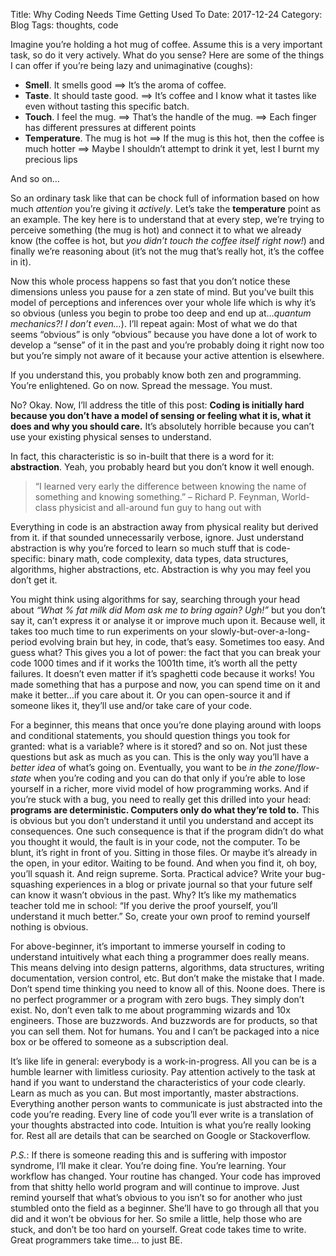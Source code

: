 Title: Why Coding Needs Time Getting Used To
Date: 2017-12-24
Category: Blog
Tags: thoughts, code

Imagine you’re holding a hot mug of coffee. Assume this is a very important task, so do it very actively. What do you sense? Here are some of the things I can offer if you’re being lazy and unimaginative (coughs):

* **Smell**. It smells good ==> It’s the aroma of coffee.
* **Taste**. It should taste good. ==> It’s coffee and I know what it tastes like even without tasting this specific batch.
* **Touch**. I feel the mug. ==> That’s the handle of the mug. ==> Each finger has different pressures at different points
* **Temperature**. The mug is hot ==> If the mug is this hot, then the coffee is much hotter ==> Maybe I shouldn’t attempt to drink it yet, lest I burnt my precious lips

And so on…

So an ordinary task like that can be chock full of information based on how much *attention* you’re giving it *actively*. Let’s take the **temperature** point as an example. The key here is to understand that at every step, we’re trying to perceive something (the mug is hot) and connect it to what we already know (the coffee is hot, but *you didn’t touch the coffee itself right now!*) and finally we’re reasoning about (it’s not the mug that’s really hot, it’s the coffee in it).

Now this whole process happens so fast that you don’t notice these dimensions unless you pause for a zen state of mind. But you’ve built this model of perceptions and inferences over your whole life which is why it’s so obvious (unless you begin to probe too deep and end up at…*quantum mechanics?! I don’t even…*). I’ll repeat again: Most of what we do that seems “obvious” is only “obvious” because you have done a lot of work to develop a “sense” of it in the past and you’re probably doing it right now too but you’re simply not aware of it because your active attention is elsewhere.

If you understand this, you probably know both zen and programming. You’re enlightened. Go on now. Spread the message. You must.

No? Okay. Now, I’ll address the title of this post: **Coding is initially hard because you don’t have a model of sensing or feeling what it is, what it does and why you should care.** It’s absolutely horrible because you can’t use your existing physical senses to understand.

In fact, this characteristic is so in-built that there is a word for it: **abstraction**. Yeah, you probably heard but you don’t know it well enough.

> “I learned very early the difference between knowing the name of something and knowing something.”
> – Richard P. Feynman, World-class physicist and all-around fun guy to hang out with

Everything in code is an abstraction away from physical reality but derived from it. if that sounded unnecessarily verbose, ignore. Just understand abstraction is why you’re forced to learn so much stuff that is code-specific: binary math, code complexity, data types, data structures, algorithms, higher abstractions, etc. Abstraction is why you may feel you don’t get it.

You might think using algorithms for say, searching through your head about *“What % fat milk did Mom ask me to bring again? Ugh!”* but you don’t say it, can’t express it or analyse it or improve much upon it. Because well, it takes too much time to run experiments on your slowly-but-over-a-long-period evolving brain but hey, in code, that’s easy. Sometimes too easy. And guess what? This gives you a lot of power: the fact that you can break your code 1000 times and if it works the 1001th time, it’s worth all the petty failures. It doesn’t even matter if it’s spaghetti code because it works! You made something that has a purpose and now, you can spend time on it and make it better…if you care about it. Or you can open-source it and if someone likes it, they’ll use and/or take care of your code.

For a beginner, this means that once you’re done playing around with loops and conditional statements, you should question things you took for granted: what is a variable? where is it stored? and so on. Not just these questions but ask as much as you can. This is the only way you’ll have a *better idea* of what’s going on. Eventually, you want to be *in the zone/flow-state* when you’re coding and you can do that only if you’re able to lose yourself in a richer, more vivid model of how programming works. And if you’re stuck with a bug, you need to really get this drilled into your head: **programs are deterministic. Computers only do what they’re told to.** This is obvious but you don’t understand it until you understand and accept its consequences. One such consequence is that if the program didn’t do what you thought it would, the fault is in your code, not the computer. To be blunt, it’s right in front of you. Sitting in those files. Or maybe it’s already in the open, in your editor. Waiting to be found. And when you find it, oh boy, you’ll squash it. And reign supreme. Sorta. Practical advice? Write your bug-squashing experiences in a blog or private journal so that your future self can know it wasn’t obvious in the past. Why? It’s like my mathematics teacher told me in school: “If you derive the proof yourself, you’ll understand it much better.” So, create your own proof to remind yourself nothing is obvious.

For above-beginner, it’s important to immerse yourself in coding to understand intuitively what each thing a programmer does really means. This means delving into design patterns, algorithms, data structures, writing documentation, version control, etc. But don’t make the mistake that I made. Don’t spend time thinking you need to know all of this. Noone does. There is no perfect programmer or a program with zero bugs. They simply don’t exist. No, don’t even talk to me about programming wizards and 10x engineers. Those are buzzwords. And buzzwords are for products, so that you can sell them. Not for humans. You and I can’t be packaged into a nice box or be offered to someone as a subscription deal.

It’s like life in general: everybody is a work-in-progress. All you can be is a humble learner with limitless curiosity. Pay attention actively to the task at hand if you want to understand the characteristics of your code clearly. Learn as much as you can. But most importantly, master abstractions. Everything another person wants to communicate is just abstracted into the code you’re reading. Every line of code you’ll ever write is a translation of your thoughts abstracted into code. Intuition is what you’re really looking for. Rest all are details that can be searched on Google or Stackoverflow.

*P.S.*:  If there is someone reading this and is suffering with impostor syndrome, I’ll make it clear. You’re doing fine. You’re learning. Your workflow has changed. Your routine has changed. Your code has improved from that shitty hello world program and will continue to improve. Just remind yourself that what’s obvious to you isn’t so for another who just stumbled onto the field as a beginner. She’ll have to go through all that you did and it won’t be obvious for her. So smile a little, help those who are stuck, and don’t be too hard on yourself. Great code takes time to write. Great programmers take time… to just BE.